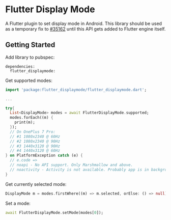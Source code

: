 # Flutter Display Mode

A Flutter plugin to set display mode in Android. This library should be used as a temporary fix to [#35162](https://github.com/flutter/flutter/issues/35162) until this API gets added to Flutter engine itself.

## Getting Started

Add library to pubspec:

```
dependencies:
  flutter_displaymode:
```

Get supported modes:

```dart
import 'package:flutter_displaymode/flutter_displaymode.dart';

...

try{
  List<DisplayMode> modes = await FlutterDisplayMode.supported;
  modes.forEach((m) {
    print(m);
  });
  // On OnePlus 7 Pro:
  // #1 1080x2340 @ 60Hz
  // #2 1080x2340 @ 90Hz
  // #3 1440x3120 @ 90Hz
  // #4 1440x3120 @ 60Hz
} on PlatformException catch (e) {
  // e.code =>
  // noapi - No API support. Only Marshmallow and above.
  // noactivity - Activity is not available. Probably app is in background
}
```

Get currently selected mode:

```dart
DisplayMode m = modes.firstWhere((m) => m.selected, orElse: () => null);
```

Set a mode:

```dart
await FlutterDisplayMode.setMode(modes[0]);
```